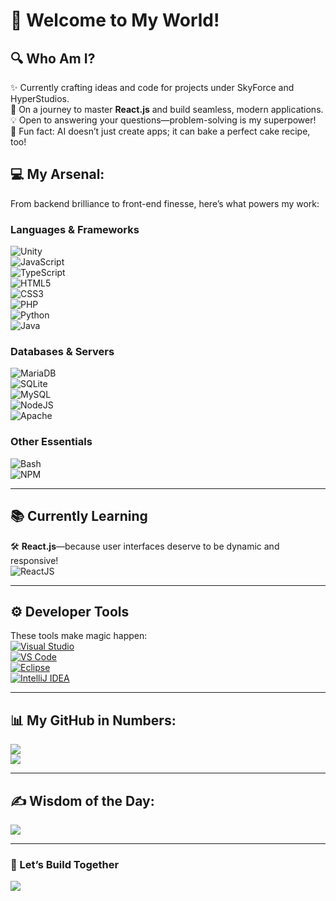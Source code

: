 # 🌟 Welcome to My World!  

## 🔍 Who Am I?  
✨ Currently crafting ideas and code for projects under SkyForce and HyperStudios.<br>🌱 On a journey to master **React.js** and build seamless, modern applications.<br>💡 Open to answering your questions—problem-solving is my superpower!<br>🎉 Fun fact: AI doesn’t just create apps; it can bake a perfect cake recipe, too!  

## 💻 My Arsenal:  
From backend brilliance to front-end finesse, here’s what powers my work:  
### **Languages & Frameworks**  
![Unity](https://img.shields.io/badge/Unity-100000?style=flat-square&logo=unity&logoColor=white)  
![JavaScript](https://img.shields.io/badge/javascript-%23323330.svg?style=for-the-badge&logo=javascript&logoColor=%23F7DF1E)  
![TypeScript](https://img.shields.io/badge/TypeScript-3178C6?style=for-the-badge&logo=typescript&logoColor=white)<br>
![HTML5](https://img.shields.io/badge/html5-%23E34F26.svg?style=for-the-badge&logo=html5&logoColor=white)  
![CSS3](https://img.shields.io/badge/CSS-239120?&style=for-the-badge&logo=css3&logoColor=white)  
![PHP](https://img.shields.io/badge/PHP-777BB4?logo=php&logoColor=white)  
![Python](https://img.shields.io/badge/python-3670A0?style=for-the-badge&logo=python&logoColor=ffdd54)  
![Java](https://img.shields.io/badge/Java-ED8B00?style=for-the-badge&logo=openjdk&logoColor=white)  

### **Databases & Servers**  
![MariaDB](https://img.shields.io/badge/MariaDB-003545?style=for-the-badge&logo=mariadb&logoColor=white)  
![SQLite](https://img.shields.io/badge/sqlite-%2307405e.svg?style=for-the-badge&logo=sqlite&logoColor=white)  
![MySQL](https://img.shields.io/badge/mysql-%2307405e.svg?style=for-the-badge&logo=mysql&logoColor=white)  
![NodeJS](https://img.shields.io/badge/node.js-6DA55F?style=for-the-badge&logo=node.js&logoColor=white)  
![Apache](https://img.shields.io/badge/apache-%23D42029.svg?style=for-the-badge&logo=apache&logoColor=white)  

### **Other Essentials**  
![Bash](https://img.shields.io/badge/Bash-4EAA25?logo=gnubash&logoColor=fff)  
![NPM](https://img.shields.io/badge/NPM-%23CB3837.svg?style=for-the-badge&logo=npm&logoColor=white)  

---

## 📚 Currently Learning  
🛠️ **React.js**—because user interfaces deserve to be dynamic and responsive!  
![ReactJS](https://img.shields.io/badge/-ReactJs-61DAFB?logo=react&logoColor=white&style=for-the-badge)  

---

## ⚙️ Developer Tools  
These tools make magic happen:  
[![Visual Studio](https://custom-icon-badges.demolab.com/badge/Visual%20Studio-5C2D91.svg?&logo=visual-studio&logoColor=white)](#)  
[![VS Code](https://custom-icon-badges.demolab.com/badge/Visual%20Studio%20Code-0078d7.svg?logo=vsc&logoColor=white)](#)  
[![Eclipse](https://img.shields.io/badge/Eclipse-FE7A16.svg?logo=Eclipse&logoColor=white)](#)  
[![IntelliJ IDEA](https://img.shields.io/badge/IntelliJIDEA-000000.svg?logo=intellij-idea&logoColor=white)](#)  

---

## 📊 My GitHub in Numbers:  
![](https://github-readme-streak-stats.herokuapp.com/?user=SignG3T&theme=dark&hide_border=false)  
![](https://github-readme-stats.vercel.app/api/top-langs/?username=SignG3T&theme=dark&hide_border=false&include_all_commits=true&count_private=true&layout=compact)  

---

## ✍️ Wisdom of the Day:  
![](https://quotes-github-readme.vercel.app/api?type=horizontal&theme=radical)  

---

### 🚀 Let’s Build Together  
[![](https://visitcount.itsvg.in/api?id=SignG3T&icon=0&color=0)](https://visitcount.itsvg.in)
